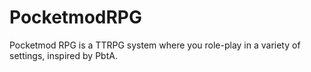 # PocketmodRPG
Pocketmod RPG is a TTRPG system where you role-play in a variety of settings, inspired by PbtA.
